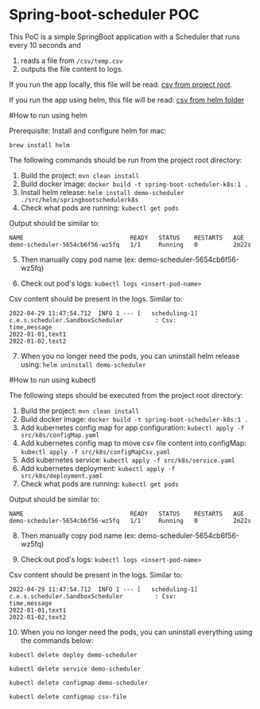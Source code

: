 # Spring-boot-scheduler POC

This PoC is a simple SpringBoot application with a Scheduler that runs every 10 seconds and 
1) reads a file from `/csv/temp.csv`
2) outputs the file content to logs.

If you run the app locally, this file will be read: [csv from project root](csv/temp.csv).


If you run the app using helm, this file will be read: [csv from helm folder](src/helm/springbootschedulerk8s/csv/temp.csv)

#How to run using helm

Prerequisite: Install and configure helm for mac:
```
brew install helm
```

The following commands should be run from the project root directory:
1. Build the project: `mvn clean install`
2. Build docker image: `docker build -t spring-boot-scheduler-k8s:1 .`
3. Install helm release: `helm install demo-scheduler ./src/helm/springbootschedulerk8s`
4. Check what pods are running: `kubectl get pods`

Output should be similar to:
```
NAME                              READY   STATUS    RESTARTS   AGE
demo-scheduler-5654cb6f56-wz5fq   1/1     Running   0          2m22s
```

5. Then manually copy pod name (ex: demo-scheduler-5654cb6f56-wz5fq)

6. Check out pod's logs: `kubectl logs <insert-pod-name>`

Csv content should be present in the logs. Similar to:
```
2022-04-29 11:47:54.712  INFO 1 --- [   scheduling-1] c.e.s.scheduler.SandboxScheduler         : Csv: 
time,message
2022-01-01,text1
2022-01-02,text2

```

7. When you no longer need the pods, you can uninstall helm release using: `helm uninstall demo-scheduler`


#How to run using kubectl


The following steps should be executed from the project root directory:
1. Build the project: `mvn clean install`
2. Build docker image: `docker build -t spring-boot-scheduler-k8s:1 .`
3. Add kubernetes config map for app configuration: `kubectl apply -f src/k8s/configMap.yaml`
4. Add kubernetes config map to move csv file content into configMap: `kubectl apply -f src/k8s/configMapCsv.yaml`
5. Add kubernetes service: `kubectl apply -f src/k8s/service.yaml`
6. Add kubernetes deployment: `kubectl apply -f src/k8s/deployment.yaml`
7. Check what pods are running: `kubectl get pods`

Output should be similar to:
```
NAME                              READY   STATUS    RESTARTS   AGE
demo-scheduler-5654cb6f56-wz5fq   1/1     Running   0          2m22s
```

8. Then manually copy pod name (ex: demo-scheduler-5654cb6f56-wz5fq)

9. Check out pod's logs: `kubectl logs <insert-pod-name>`

Csv content should be present in the logs. Similar to:
```
2022-04-29 11:47:54.712  INFO 1 --- [   scheduling-1] c.e.s.scheduler.SandboxScheduler         : Csv: 
time,message
2022-01-01,text1
2022-01-02,text2

```
10. When you no longer need the pods, you can uninstall everything using the commands below:

```
kubectl delete deploy demo-scheduler  

kubectl delete service demo-scheduler

kubectl delete configmap demo-scheduler

kubectl delete configmap csv-file

```
